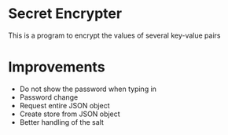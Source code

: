 # Secret Encrypter
This is a program to encrypt the values of several key-value pairs

# Improvements
* Do not show the password when typing in
* Password change
* Request entire JSON object
* Create store from JSON object
* Better handling of the salt
